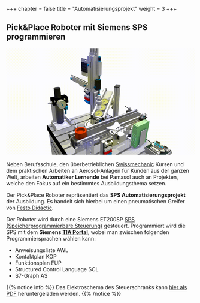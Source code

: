 +++
chapter = false
title = "Automatisierungsprojekt"
weight = 3
+++

## Pick&Place Roboter mit Siemens SPS programmieren

![Festo Pick&Place Robot](./images/festo_pick_n_place.de.gif)

Neben Berufsschule, den überbetrieblichen [Swissmechanic](https://www.swissmechanic.ch/) Kursen und dem praktischen Arbeiten an Aerosol-Anlagen für Kunden aus der ganzen Welt, arbeiten **Automatiker Lernende** bei Pamasol auch an Projekten, welche den Fokus auf ein bestimmtes Ausbildungsthema setzen.

Der Pick&Place Roboter repräsentiert das **SPS Automatisierungsprojekt** der Ausbildung. Es handelt sich hierbei um einen pneumatischen Greifer von [Festo Didactic](https://www.festo-didactic.ch/).

Der Roboter wird durch eine Siemens ET200SP [SPS (Speicherprogrammierbare Steuerung)](https://de.wikipedia.org/wiki/Speicherprogrammierbare_Steuerung) gesteuert. Programmiert wird die SPS mit dem **Siemens [TIA Portal](https://de.wikipedia.org/wiki/Totally_Integrated_Automation)**, wobei man zwischen folgenden Programmiersprachen wählen kann:

* Anweisungsliste AWL
* Kontaktplan KOP
* Funktionsplan FUP
* Structured Control Language SCL
* S7-Graph AS

{{% notice info %}}
Das Elektroschema des Steuerschranks kann [hier als PDF](./docs/Pick_and_Placer.de.pdf) heruntergeladen werden.
{{% /notice %}}